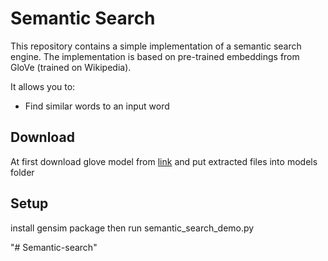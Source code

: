 # Semantic Search

This repository contains a simple implementation of a semantic search engine. 
The implementation is based on pre-trained embeddings from GloVe (trained on Wikipedia).

It allows you to:
- Find similar words to an input word

## Download
At first download glove model from [link](http://nlp.stanford.edu/data/glove.6B.zip) and put extracted files into models folder


## Setup
install gensim package then run semantic_search_demo.py



"# Semantic-search" 
